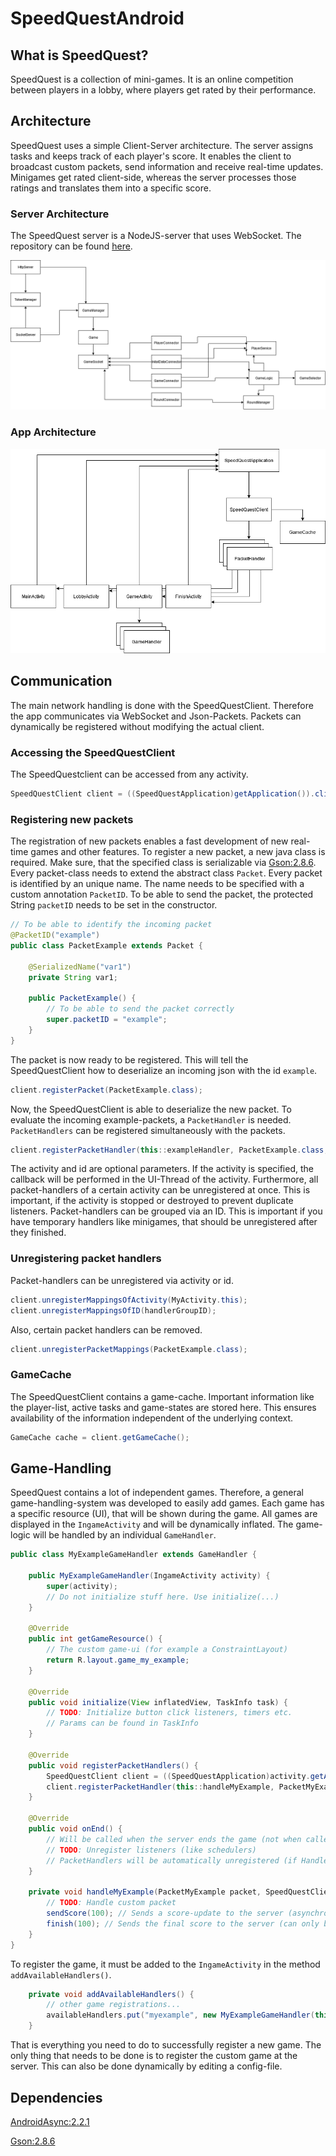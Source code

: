 # SpeedQuestAndroid

## What is SpeedQuest?

SpeedQuest is a collection of mini-games. It is an online competition between players in a lobby, where players get rated by their performance.

## Architecture

SpeedQuest uses a simple Client-Server architecture. The server assigns tasks and keeps track of each player's score. 
It enables the client to broadcast custom packets, send information and receive real-time updates. 
Minigames get rated client-side, whereas the server processes those ratings and translates them into a specific score.

### Server Architecture

The SpeedQuest server is a NodeJS-server that uses WebSocket. The repository can be found [here](https://github.com/Jaybit0/SpeedQuest).

![](images/SpeedQuestServer.png)

### App Architecture

![](images/SpeedQuestClient.png)

## Communication

The main network handling is done with the SpeedQuestClient. Therefore the app communicates via WebSocket and Json-Packets. 
Packets can dynamically be registered without modifying the actual client.

### Accessing the SpeedQuestClient

The SpeedQuestclient can be accessed from any activity.

```java
SpeedQuestClient client = ((SpeedQuestApplication)getApplication()).client;
```

### Registering new packets

The registration of new packets enables a fast development of new real-time games and other features. To register a new packet, a new java class is required. 
Make sure, that the specified class is serializable via [Gson:2.8.6](https://github.com/google/gson). Every packet-class needs to extend the abstract class `Packet`. 
Every packet is identified by an unique name. The name needs to be specified with a custom annotation `PacketID`. 
To be able to send the packet, the protected String `packetID` needs to be set in the constructor.

```java
// To be able to identify the incoming packet
@PacketID("example")
public class PacketExample extends Packet {

    @SerializedName("var1")
    private String var1;

    public PacketExample() {
        // To be able to send the packet correctly
        super.packetID = "example";
    }
}
```

The packet is now ready to be registered. This will tell the SpeedQuestClient how to deserialize an incoming json with the id `example`.

```java
client.registerPacket(PacketExample.class);
```

Now, the SpeedQuestClient is able to deserialize the new packet. To evaluate the incoming example-packets, a `PacketHandler` is needed. `PacketHandlers` can be registered simultaneously with the packets.

```java
client.registerPacketHandler(this::exampleHandler, PacketExample.class, MyActivity.this, myUUID);
```

The activity and id are optional parameters. If the activity is specified, the callback will be performed in the UI-Thread of the activity. 
Furthermore, all packet-handlers of a certain activity can be unregistered at once. This is important, if the activity is stopped or destroyed to prevent duplicate listeners. 
Packet-handlers can be grouped via an ID. This is important if you have temporary handlers like minigames, that should be unregistered after they finished.

### Unregistering packet handlers

Packet-handlers can be unregistered via activity or id.

```java
client.unregisterMappingsOfActivity(MyActivity.this);
client.unregisterMappingsOfID(handlerGroupID);
```

Also, certain packet handlers can be removed.

```java
client.unregisterPacketMappings(PacketExample.class);
```

### GameCache

The SpeedQuestClient contains a game-cache. Important information like the player-list, active tasks and game-states are stored here. 
This ensures availability of the information independent of the underlying context.

```java
GameCache cache = client.getGameCache();
```

## Game-Handling

SpeedQuest contains a lot of independent games. Therefore, a general game-handling-system was developed to easily add games. 
Each game has a specific resource (UI), that will be shown during the game. All games are displayed in the `IngameActivity` and will be dynamically inflated. 
The game-logic will be handled by an individual `GameHandler`.

```java
public class MyExampleGameHandler extends GameHandler {

    public MyExampleGameHandler(IngameActivity activity) {
        super(activity);
		// Do not initialize stuff here. Use initialize(...)
    }

    @Override
    public int getGameResource() {
		// The custom game-ui (for example a ConstraintLayout)
        return R.layout.game_my_example;
    }

    @Override
    public void initialize(View inflatedView, TaskInfo task) {
        // TODO: Initialize button click listeners, timers etc.
        // Params can be found in TaskInfo
    }

    @Override
    public void registerPacketHandlers() {
        SpeedQuestClient client = ((SpeedQuestApplication)activity.getApplication()).client;
        client.registerPacketHandler(this::handleMyExample, PacketMyExample.class, activity, getHandlerID());
    }

    @Override
    public void onEnd() {
		// Will be called when the server ends the game (not when called finish(...))
        // TODO: Unregister listeners (like schedulers)
        // PacketHandlers will be automatically unregistered (if HandlerID was provided)
    }
    
    private void handleMyExample(PacketMyExample packet, SpeedQuestClient client) {
        // TODO: Handle custom packet
		sendScore(100); // Sends a score-update to the server (asynchronously)
		finish(100); // Sends the final score to the server (can only be called once)
    }
}
``` 

To register the game, it must be added to the `IngameActivity` in the method `addAvailableHandlers()`.

```java
	private void addAvailableHandlers() {
		// other game registrations...
		availableHandlers.put("myexample", new MyExampleGameHandler(this));
	}
```

That is everything you need to do to successfully register a new game. The only thing that needs to be done is to register the custom game at the server.
This can also be done dynamically by editing a config-file.

## Dependencies

[AndroidAsync:2.2.1](https://github.com/koush/AndroidAsync)

[Gson:2.8.6](https://github.com/google/gson)
